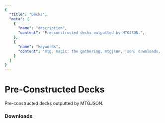 ```yaml
---
{
  "title": "Decks",
  "meta": [
    {
      "name": "description",
      "content": "Pre-constructed decks outputted by MTGJSON.",
    },
    {
      "name": "keywords",
      "content": "mtg, magic: the gathering, mtgjson, json, downloads, decks",
    }
  ]
}
---
```


# Pre-Constructed Decks

Pre-constructed decks outputted by MTGJSON.

### Downloads

<GenerateDecksDownloads/>